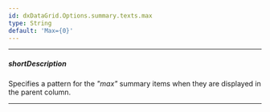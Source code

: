 ```yaml
---
id: dxDataGrid.Options.summary.texts.max
type: String
default: 'Max={0}'
---
```

---
##### shortDescription
Specifies a pattern for the *"max"* summary items when they are displayed in the parent column.

---
